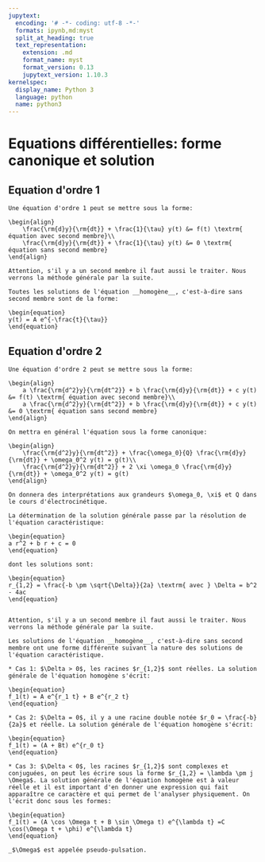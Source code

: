 ```yaml
---
jupytext:
  encoding: '# -*- coding: utf-8 -*-'
  formats: ipynb,md:myst
  split_at_heading: true
  text_representation:
    extension: .md
    format_name: myst
    format_version: 0.13
    jupytext_version: 1.10.3
kernelspec:
  display_name: Python 3
  language: python
  name: python3
---
```

# Equations différentielles: forme canonique et solution

## Equation d'ordre 1

````{important} __Forme canonique d'une équation d'ordre 1.__
Une équation d'ordre 1 peut se mettre sous la forme:

\begin{align}
	\frac{\rm{d}y}{\rm{dt}} + \frac{1}{\tau} y(t) &= f(t) \textrm{ équation avec second membre}\\
	\frac{\rm{d}y}{\rm{dt}} + \frac{1}{\tau} y(t) &= 0 \textrm{ équation sans second membre}
\end{align}
````

```{margin} __Traitement du second membre__
Attention, s'il y a un second membre il faut aussi le traiter. Nous verrons la méthode générale par la suite.
```
````{important} __Solution de l'équation sans second membre__
Toutes les solutions de l'équation __homogène__, c'est-à-dire sans second membre sont de la forme:

\begin{equation}
y(t) = A e^{-\frac{t}{\tau}}
\end{equation}
````


## Equation d'ordre 2

````{important} __Forme canonique d'une équation d'ordre 2.__
Une équation d'ordre 2 peut se mettre sous la forme:

\begin{align}
	a \frac{\rm{d^2}y}{\rm{dt^2}} + b \frac{\rm{d}y}{\rm{dt}} + c y(t) &= f(t) \textrm{ équation avec second membre}\\
	a \frac{\rm{d^2}y}{\rm{dt^2}} + b \frac{\rm{d}y}{\rm{dt}} + c y(t) &= 0 \textrm{ équation sans second membre}
\end{align}

On mettra en général l'équation sous la forme canonique:

\begin{align}
	\frac{\rm{d^2}y}{\rm{dt^2}} + \frac{\omega_0}{Q} \frac{\rm{d}y}{\rm{dt}} + \omega_0^2 y(t) = g(t)\\
	\frac{\rm{d^2}y}{\rm{dt^2}} + 2 \xi \omega_0 \frac{\rm{d}y}{\rm{dt}} + \omega_0^2 y(t) = g(t)
\end{align}

On donnera des interprétations aux grandeurs $\omega_0, \xi$ et Q dans le cours d'électrocinétique.
````

````{important} __Equation caractéristique__
La détermination de la solution générale passe par la résolution de l'équation caractéristique:

\begin{equation}
a r^2 + b r + c = 0
\end{equation}

dont les solutions sont:

\begin{equation}
r_{1,2} = \frac{-b \pm \sqrt{\Delta}}{2a} \textrm{ avec } \Delta = b^2 - 4ac
\end{equation}
````

```{margin} __Traitement du second membre__

Attention, s'il y a un second membre il faut aussi le traiter. Nous verrons la méthode générale par la suite.
```
````{important} __Solution de l'équation sans second membre__
Les solutions de l'équation __homogène__, c'est-à-dire sans second membre ont une forme différente suivant la nature des solutions de l'équation caractéristique.

* Cas 1: $\Delta > 0$, les racines $r_{1,2}$ sont réelles. La solution générale de l'équation homogène s'écrit:

\begin{equation}
f_1(t) = A e^{r_1 t} + B e^{r_2 t}
\end{equation}

* Cas 2: $\Delta = 0$, il y a une racine double notée $r_0 = \frac{-b}{2a}$ et réelle. La solution générale de l'équation homogène s'écrit:

\begin{equation}
f_1(t) = (A + Bt) e^{r_0 t}
\end{equation}

* Cas 3: $\Delta < 0$, les racines $r_{1,2}$ sont complexes et conjuguées, on peut les écrire sous la forme $r_{1,2} = \lambda \pm j \Omega$. La solution générale de l'équation homogène est à valeur réelle et il est important d'en donner une expression qui fait apparaître ce caractère et qui permet de l'analyser physiquement. On l'écrit donc sous les formes:

\begin{equation}
f_1(t) = (A \cos \Omega t + B \sin \Omega t) e^{\lambda t} =C \cos(\Omega t + \phi) e^{\lambda t}
\end{equation}

_$\Omega$ est appelée pseudo-pulsation.
````
